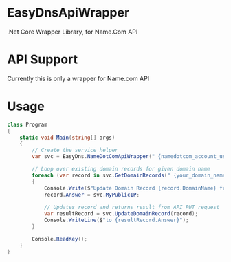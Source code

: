 # EasyDnsApiWrapper
.Net Core Wrapper Library, for Name.Com API

# API Support
Currently this is only a wrapper for Name.com API

# Usage
```csharp
class Program
{
    static void Main(string[] args)
    {
        // Create the service helper
        var svc = EasyDns.NameDotComApiWrapper(" {namedotcom_account_username} ", " {namedotcom_api_key} ");

        // Loop over existing domain records for given domain name
        foreach (var record in svc.GetDomainRecords(" {your_domain_name} "))
        {
            Console.Write($"Update Domain Record {record.DomainName} from {record.Answer} ");
            record.Answer = svc.MyPublicIP;
            
            // Updates record and returns result from API PUT request
            var resultRecord = svc.UpdateDomainRecord(record);
            Console.WriteLine($"to {resultRecord.Answer}");
        }

        Console.ReadKey();
    }
}
```
